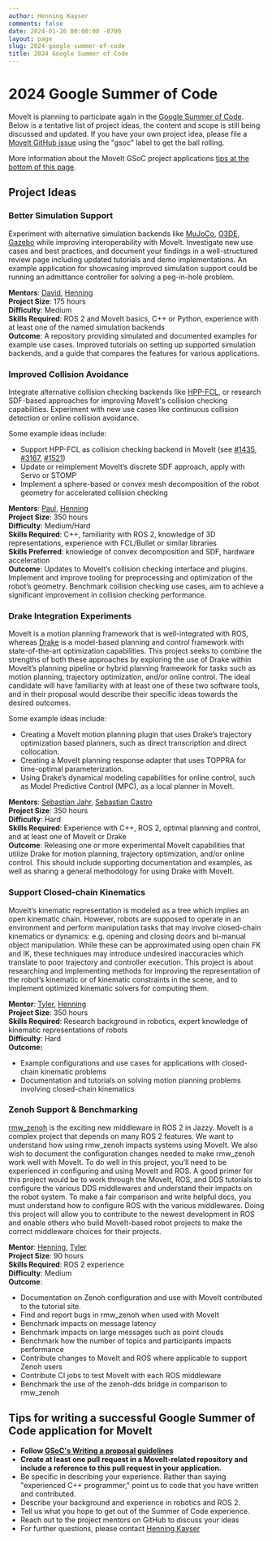 ```yaml
---
author: Henning Kayser
comments: false
date: 2024-01-26 00:00:00 -0700
layout: page
slug: 2024-google-summer-of-code
title: 2024 Google Summer of Code
---
```

# 2024 Google Summer of Code

MoveIt is planning to participate again in the [Google Summer of Code](https://summerofcode.withgoogle.com).
Below is a tentative list of project ideas, the content and scope is still being discussed and updated.
If you have your own project idea, please file a [MoveIt GitHub issue](https://github.com/ros-planning/moveit2/issues) using the "gsoc" label to get the ball rolling.

More information about the MoveIt GSoC project applications [tips at the bottom of this page](#tips-for-writing-a-successful-google-summer-of-code-application-for-moveit).

## Project Ideas

### Better Simulation Support
Experiment with alternative simulation backends like [MuJoCo](https://mujoco.org/), [O3DE](https://o3de.org/), [Gazebo](https://gazebosim.org/home) while improving interoperability with MoveIt.
Investigate new use cases and best practices, and document your findings in a well-structured review page including updated tutorials and demo implementations. An example application for showcasing improved simulation support could be running an admittance controller for solving a peg-in-hole problem.

**Mentors**: [David](https://github.com/dyackzan), [Henning](https://github.com/henningkayser)\
**Project Size**: 175 hours\
**Difficulty**: Medium\
**Skills Required**: ROS 2 and MoveIt basics, C++ or Python, experience with at least one of the named simulation backends\
**Outcome**: A repository providing simulated and documented examples for example use cases. Improved tutorials on setting up supported simulation backends, and a guide that compares the features for various applications.



### Improved Collision Avoidance
Integrate alternative collision checking backends like [HPP-FCL](https://github.com/humanoid-path-planner/hpp-fcl), or research SDF-based approaches for improving MoveIt's collision checking capabilities.
Experiment with new use cases like continuous collision detection or online collision avoidance.

Some example ideas include:
  - Support HPP-FCL as collision checking backend in MoveIt (see [#1435](https://github.com/ros-planning/moveit2/issues/1435), [#3167](https://github.com/ros-planning/moveit/pull/3167), [#1521](https://github.com/ros-planning/moveit2/pull/1521))
  - Update or reimplement MoveIt’s discrete SDF approach, apply with Servo or STOMP
  - Implement a sphere-based or convex mesh decomposition of the robot geometry for accelerated collision checking

**Mentors**: [Paul](https://github.com/pac48), [Henning](https://github.com/henningkayser)\
**Project Size**: 350 hours\
**Difficulty**: Medium/Hard\
**Skills Required**: C++, familiarity with ROS 2, knowledge of 3D representations, experience with FCL/Bullet or similar libraries\
**Skills Preferred**: knowledge of convex decomposition and SDF, hardware acceleration\
**Outcome**: Updates to MoveIt’s collision checking interface and plugins. Implement and improve tooling for preprocessing and optimization of the robot’s geometry. Benchmark collision checking use cases, aim to achieve a significant improvement in collision checking performance.


### Drake Integration Experiments
MoveIt is a motion planning framework that is well-integrated with ROS, whereas [Drake](https://drake.mit.edu/) is a model-based planning and control framework with state-of-the-art optimization capabilities. This project seeks to combine the strengths of both these approaches by exploring the use of Drake within MoveIt’s planning pipeline or hybrid planning framework for tasks such as motion planning, trajectory optimization, and/or online control. The ideal candidate will have familiarity with at least one of these two software tools, and in their proposal would describe their specific ideas towards the desired outcomes.

Some example ideas include:
  - Creating a MoveIt motion planning plugin that uses Drake’s trajectory optimization based planners, such as direct transcription and direct collocation.
  - Creating a MoveIt planning response adapter that uses TOPPRA for time-optimal parameterization.
  - Using Drake’s dynamical modeling capabilities for online control, such as Model Predictive Control (MPC), as a local planner in MoveIt.


**Mentors**: [Sebastian Jahr](https://github.com/sjahr), [Sebastian Castro](https://github.com/sea-bass)\
**Project Size**: 350 hours\
**Difficulty**: Hard\
**Skills Required**: Experience with C++, ROS 2, optimal planning and control, and at least one of MoveIt or Drake\
**Outcome**: Releasing one or more experimental MoveIt capabilities that utilize Drake for motion planning, trajectory optimization, and/or online control. This should include supporting documentation and examples, as well as sharing a general methodology for using Drake with MoveIt.


### Support Closed-chain Kinematics
MoveIt’s kinematic representation is modeled as a tree which implies an open kinematic chain. However, robots are supposed to operate in an environment and perform manipulation tasks that may involve closed-chain kinematics or dynamics: e.g. opening and closing doors and bi-manual object manipulation. While these can be approximated using open chain FK and IK, these techniques may introduce undesired inaccuracies which translate to poor trajectory and controller execution. This project is about researching and implementing methods for improving the representation of the robot’s kinematic or of kinematic constraints in the scene, and to implement optimized kinematic solvers for computing them.

**Mentor**: [Tyler](https://github.com/tylerjw), [Henning](https://github.com/henningkayser)\
**Project Size**: 350 hours\
**Skills Required**: Research background in robotics, expert knowledge of kinematic representations of robots\
**Difficulty**: Hard\
**Outcome:**
  - Example configurations and use cases for applications with closed-chain kinematic problems
  - Documentation and tutorials on solving motion planning problems involving closed-chain kinematics


### Zenoh Support & Benchmarking
[rmw_zenoh](https://github.com/ros2/rmw_zenoh) is the exciting new middleware in ROS 2 in Jazzy. MoveIt is a complex project that depends on many ROS 2 features. We want to understand how using rmw_zenoh impacts systems using MoveIt. We also wish to document the configuration changes needed to make rmw_zenoh work well with MoveIt.
To do well in this project, you’ll need to be experienced in configuring and using MoveIt and ROS. A good primer for this project would be to work through the MoveIt, ROS, and DDS tutorials to configure the various DDS middlewares and understand their impacts on the robot system. To make a fair comparison and write helpful docs, you must understand how to configure ROS with the various middlewares.
Doing this project will allow you to contribute to the newest development in ROS and enable others who build MoveIt-based robot projects to make the correct middleware choices for their projects.


**Mentor**: [Henning](https://github.com/henningkayser), [Tyler](https://github.com/tylerjw)\
**Project Size**: 90 hours\
**Skills Required**: ROS 2 experience\
**Difficulty**: Medium\
**Outcome**:
  - Documentation on Zenoh configuration and use with MoveIt contributed to the tutorial site.
  - Find and report bugs in rmw_zenoh when used with MoveIt
  - Benchmark impacts on message latency
  - Benchmark impacts on large messages such as point clouds
  - Benchmark how the number of topics and participants impacts performance
  - Contribute changes to MoveIt and ROS where applicable to support Zenoh users
  - Contribute CI jobs to test MoveIt with each ROS middleware
  - Benchmark the use of the zenoh-dds bridge in comparison to rmw_zenoh



## Tips for writing a successful Google Summer of Code application for MoveIt

* **Follow [GSoC's Writing a proposal guidelines](https://google.github.io/gsocguides/student/writing-a-proposal)**
* **Create at least one pull request in a MoveIt-related repository and include a reference to this pull request in your application.**
* Be specific in describing your experience. Rather than saying "experienced C++ programmer," point us to code that you have written and contributed.
* Describe your background and experience in robotics and ROS 2.
* Tell us what you hope to get out of the Summer of Code experience.
* Reach out to the project mentors on GitHub to discuss your ideas
* For further questions, please contact [Henning Kayser](mailto:henningkayser@picknik.ai)
